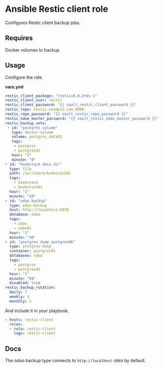 # Ansible Restic client role

Configures Restic client backup jobs.

## Requires

Docker volumes to backup.

## Usage

Configure the role.

**vars.yml**

```yml
restic_client_package: "restic=0.8.3+ds-1"
restic_client_user: restic
restic_client_password: "{{ vault_restic_client_password }}"
restic_repo: restic.example.com:8080
restic_repo_password: "{{ vault_restic_repo_password }}"
restic_odoo_master_password: "{{ vault_restic_odoo_master_password }}"
restic_backup_sets:
 - id: "postgres volume"
   type: docker-volume
   volume: postgres_data01
   tags:
    - postgres
    - postgres01
   hour: "1"
   minute: "0"
- id: "bookstack data dir"
  type: file
  path: /usr/share/bookstack01
  tags:
    - bookstack
    - bookstack01
  hour: "1"
  minute: "10"
- id: "odoo backup"
  type: odoo-backup
  host: http://localhost:8070
  database: odoo
  tags:
    - odoo
    - odoo01
  hour: "1"
  minute: "30"
- id: "postgres dump postgres06"
  type: postgres-dump
  container: postgres01
  databases: odoo
  tags:
    - postgres
    - postgres01
  hour: "1"
  minute: "50"
  disabled: true
restic_backup_rotation:
  daily: 7
  weekly: 4
  monthly: 1
```

And include it in your playbook.

```yml
- hosts: restic-client
  roles:
  - role: restic-client
    tags: restic-client
```

## Docs

The odoo backup type connects to `http://localhost:8069` by default.